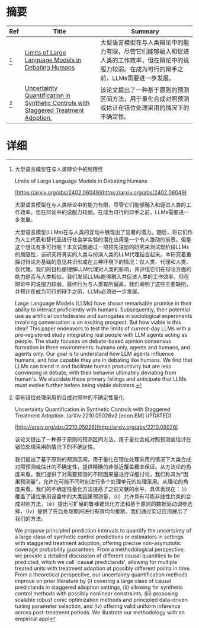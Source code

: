 # 摘要

| Ref | Title | Summary |
| --- | --- | --- |
| [^1] | [Limits of Large Language Models in Debating Humans](https://arxiv.org/abs/2402.06049) | 大型语言模型在与人类辩论中的能力有限，尽管它们能够融入和促进人类的工作效率，但在辩论中的说服力较弱。在成为可行的辩手之前，LLMs需要进一步发展。 |
| [^2] | [Uncertainty Quantification in Synthetic Controls with Staggered Treatment Adoption.](http://arxiv.org/abs/2210.05026) | 该论文提出了一种基于原则的预测区间方法，用于量化合成对照预测或估计在错位处理采用的情况下的不确定性。 |

# 详细

[^1]: 大型语言模型在与人类辩论中的局限性

    Limits of Large Language Models in Debating Humans

    [https://arxiv.org/abs/2402.06049](https://arxiv.org/abs/2402.06049)

    大型语言模型在与人类辩论中的能力有限，尽管它们能够融入和促进人类的工作效率，但在辩论中的说服力较弱。在成为可行的辩手之前，LLMs需要进一步发展。

    

    大型语言模型(LLMs)在与人类的互动中展现出了显著的潜力。随后，将它们作为人工代表和替代品进行社会学实验的潜在应用是一个令人激动的前景。但是这个想法有多可行呢？本文试图通过一项预先注册的研究来测试现阶段LLMs的局限性，该研究将真实的人类与扮演人类的LLM代理结合起来。本研究着重探讨辩论为基础的意见共识形成在三种环境下的情况：仅人类、代理和人类、仅代理。我们的目标是理解LLM代理对人类的影响，并评估它们在辩论方面的能力是否与人类相似。我们发现LLMs能够融入并促进人类的工作效率，但在辩论中的说服力较弱，最终行为与人类有所偏离。我们阐明了这些主要缺陷，并预计在成为可行的辩手之前，LLMs必须进一步发展。

    Large Language Models (LLMs) have shown remarkable promise in their ability to interact proficiently with humans. Subsequently, their potential use as artificial confederates and surrogates in sociological experiments involving conversation is an exciting prospect. But how viable is this idea? This paper endeavors to test the limits of current-day LLMs with a pre-registered study integrating real people with LLM agents acting as people. The study focuses on debate-based opinion consensus formation in three environments: humans only, agents and humans, and agents only. Our goal is to understand how LLM agents influence humans, and how capable they are in debating like humans. We find that LLMs can blend in and facilitate human productivity but are less convincing in debate, with their behavior ultimately deviating from human's. We elucidate these primary failings and anticipate that LLMs must evolve further before being viable debaters.
    
[^2]: 带有错位处理采用的合成对照中的不确定性量化

    Uncertainty Quantification in Synthetic Controls with Staggered Treatment Adoption. (arXiv:2210.05026v2 [econ.EM] UPDATED)

    [http://arxiv.org/abs/2210.05026](http://arxiv.org/abs/2210.05026)

    该论文提出了一种基于原则的预测区间方法，用于量化合成对照预测或估计在错位处理采用的情况下的不确定性。

    

    我们提出了基于原则的预测区间，用于量化在错位处理采用的情况下大类合成对照预测或估计的不确定性，提供精确的非渐近覆盖概率保证。从方法论的角度来看，我们提供了对需要预测的不同因果量进行详细讨论，我们称其为“因果预测量”，允许在可能不同时刻进行多个处理单元的处理采用。从理论的角度来看，我们的不确定性量化方法提高了之前文献的水平，具体表现在：（i）覆盖了错位采用设置中的大类因果预测量，（ii）允许具有可能非线性约束的合成对照方法，（iii）提出可扩展的鲁棒锥优化方法和基于原则的数据驱动调参选择，（iv）提供了在后处理期间进行有效均匀推断。我们通过实证应用展示了我们的方法。

    We propose principled prediction intervals to quantify the uncertainty of a large class of synthetic control predictions or estimators in settings with staggered treatment adoption, offering precise non-asymptotic coverage probability guarantees. From a methodological perspective, we provide a detailed discussion of different causal quantities to be predicted, which we call `causal predictands', allowing for multiple treated units with treatment adoption at possibly different points in time. From a theoretical perspective, our uncertainty quantification methods improve on prior literature by (i) covering a large class of causal predictands in staggered adoption settings, (ii) allowing for synthetic control methods with possibly nonlinear constraints, (iii) proposing scalable robust conic optimization methods and principled data-driven tuning parameter selection, and (iv) offering valid uniform inference across post-treatment periods. We illustrate our methodology with an empirical appl
    

